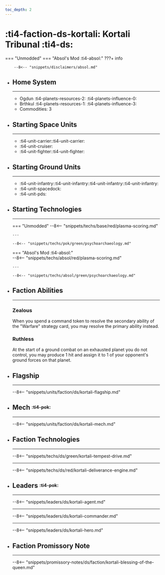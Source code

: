 ```yaml
---
toc_depth: 2
---
```


# :ti4-faction-ds-kortali: Kortali Tribunal :ti4-ds:
=== "Unmodded"
=== "Absol's Mod :ti4-absol:" 
    ???+ info

        --8<-- "snippets/disclaimers/absol.md"

<div class="grid cards" markdown>

-   ## __Home System__

    ---

    * Ogdun :ti4-planets-resources-2: :ti4-planets-influence-0:
    * Brthkul :ti4-planets-resources-1: :ti4-planets-influence-3:
    * Commodities: 3

</div>

<div class="grid cards" markdown>

-   ## __Starting Space Units__

    ---

    * :ti4-unit-carrier::ti4-unit-carrier:
    * :ti4-unit-cruiser:
    * :ti4-unit-fighter::ti4-unit-fighter:

-   ## __Starting Ground Units__

    ---

    * :ti4-unit-infantry::ti4-unit-infantry::ti4-unit-infantry::ti4-unit-infantry:
    * :ti4-unit-spacedock:
    * :ti4-unit-pds:

-   ## __Starting Technologies__

    ---
    === "Unmodded"
        --8<-- "snippets/techs/base/red/plasma-scoring.md"

        ---

        --8<-- "snippets/techs/pok/green/psychoarchaeology.md"

    === "Absol's Mod :ti4-absol:"  
        --8<-- "snippets/techs/absol/red/plasma-scoring.md"

        ---

        --8<-- "snippets/techs/absol/green/psychoarchaeology.md"

-   ## __Faction Abilities__

    ---
    ### **Zealous**
    
    When you spend a command token to resolve the secondary ability of the "Warfare" strategy card, you may resolve the primary ability instead.

    ### **Ruthless**
    
    At the start of a ground combat on an exhausted planet you do not control, you may produce 1 hit and assign it to 1 of your opponent's ground forces on that planet.

-   ## __Flagship__

    ---
    --8<-- "snippets/units/faction/ds/kortali-flagship.md"

-   ## __Mech__ <sup><sub>:ti4-pok:</sub></sup>

    ---
    --8<-- "snippets/units/faction/ds/kortali-mech.md"

</div>

<div class="grid cards" markdown>

-   ## __Faction Technologies__

    ---

    --8<-- "snippets/techs/ds/green/kortali-tempest-drive.md"

    ---

    --8<-- "snippets/techs/ds/red/kortali-deliverance-engine.md"

-   ## __Leaders__ <sup><sub>:ti4-pok:</sub></sup>

    ---
    
    --8<-- "snippets/leaders/ds/kortali-agent.md"

    ---

    --8<-- "snippets/leaders/ds/kortali-commander.md"

    ---

    --8<-- "snippets/leaders/ds/kortali-hero.md"

-   ## __Faction Promissory Note__

    ---
    --8<-- "snippets/promissory-notes/ds/faction/kortali-blessing-of-the-queen.md"

</div>
